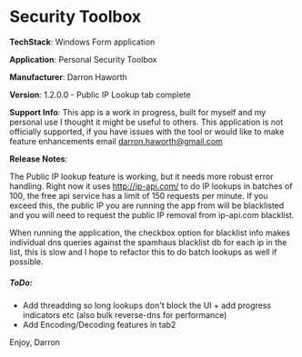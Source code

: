 # Security Toolbox

**TechStack**: Windows Form application

**Application**: Personal Security Toolbox

**Manufacturer**: Darron Haworth

**Version**: 1.2.0.0 - Public  IP Lookup tab complete 

**Support Info**:  This app is a work in progress, built for myself and my personal use I thought it might be useful to others. This application is not officially supported, if you have issues with the tool or would like to make feature enhancements email darron.haworth@gmail.com

**Release Notes**:

The Public IP lookup feature is working, but it needs more robust error handling.  Right now it uses http://ip-api.com/ to do IP lookups in batches of 100, the free api service has a limit of 150 requests per minute.  If you exceed this, the public IP you are running the app from will be blacklisted and you will need to request the public IP removal from ip-api.com blacklist.

When running the application, the checkbox option for blacklist info makes individual dns queries against the spamhaus blacklist db for each ip in the list, this is slow and I hope to refactor this to do batch lookups as well if possible.

##### ToDo:
- Add threadding so long lookups don't block the UI + add progress indicators etc (also bulk reverse-dns for performance)
- Add Encoding/Decoding features in tab2

Enjoy,
Darron